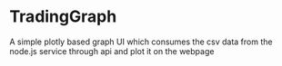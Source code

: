 # TradingGraph
A simple plotly based graph UI which consumes the csv data from the node.js service through api and plot it on the webpage
